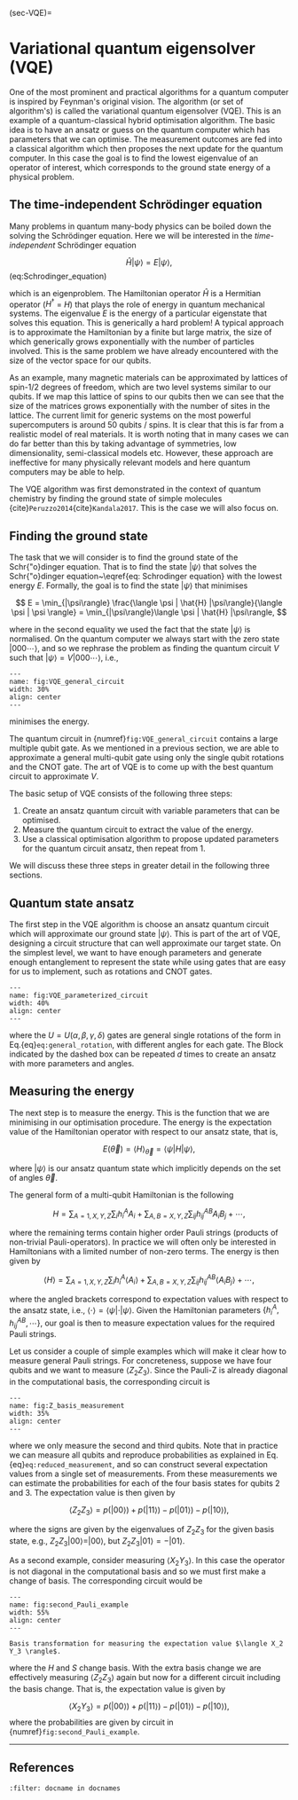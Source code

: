 (sec-VQE)=
# Variational quantum eigensolver (VQE)

One of the most prominent and practical algorithms for a quantum computer is inspired by Feynman's original vision. The algorithm (or set of algorithm's) is called the variational quantum eigensolver (VQE). This is an example of a quantum-classical hybrid optimisation algorithm. The basic idea is to have an ansatz or guess on the quantum computer which has parameters that we can optimise. The measurement outcomes are fed into a classical algorithm which then proposes the next update for the quantum computer. In this case the goal is to find the lowest eigenvalue of an operator of interest, which corresponds to the ground state energy of a physical problem.


## The time-independent Schrödinger equation

Many problems in quantum many-body physics can be boiled down the solving the Schrödinger equation. Here we will be interested in the *time-independent* Schrödinger equation

$$
    \hat{H} |\psi\rangle = E |\psi\rangle,
$$(eq:Schrodinger_equation)

which is an eigenproblem.
The Hamiltonian operator $\hat{H}$ is a Hermitian operator ($H^\dagger$ = $H$) that plays the role of energy in quantum mechanical systems. The eigenvalue $E$ is the energy of a particular eigenstate that solves this equation. This is generically a hard problem! A typical approach is to approximate the Hamiltonian by a finite but large matrix, the size of which generically grows exponentially with the number of particles involved. This is the same problem we have already encountered with the size of the vector space for our qubits.

As an example, many magnetic materials can be approximated by lattices of spin-1/2 degrees of freedom, which are two level systems similar to our qubits. If we map this lattice of spins to our qubits then we can see that the size of the matrices grows exponentially with the number of sites in the lattice. The current limit for generic systems on the most powerful supercomputers is around 50 qubits / spins. It is clear that this is far from a realistic model of real materials. It is worth noting that in many cases we can do far better than this by taking advantage of symmetries, low dimensionality, semi-classical models etc. However, these approach are ineffective for many physically relevant models and here quantum computers may be able to help.

The VQE algorithm was first demonstrated in the context of quantum chemistry by finding the ground state of simple molecules {cite}`Peruzzo2014`{cite}`Kandala2017`. This is the case we will also focus on. 


## Finding the ground state

The task that we will consider is to find the ground state of the Schr{\"o}dinger equation. That is to find the state $|\psi\rangle$ that solves the Schr{\"o}dinger equation~\eqref{eq: Schrodinger equation} with the lowest energy $E$. Formally, the goal is to find the state $|\psi\rangle$ that minimises

$$
E = \min_{|\psi\rangle} \frac{\langle \psi | \hat{H} |\psi\rangle}{\langle \psi | \psi \rangle} = \min_{|\psi\rangle}\langle \psi | \hat{H} |\psi\rangle,
$$

where in the second equality we used the fact that the state $|\psi\rangle$ is normalised. On the quantum computer we always start with the zero state $|000\cdots \rangle$, and so we rephrase the problem as finding the quantum circuit $V$ such that $|\psi\rangle = V |000\cdots\rangle$, i.e., 

```{figure} ../images/VQEGeneralCircuit.png
---
name: fig:VQE_general_circuit
width: 30%
align: center
---
```

minimises the energy.

The quantum circuit in {numref}`fig:VQE_general_circuit` contains a large multiple qubit gate. As we mentioned in a previous section, we are able to approximate a general multi-qubit gate using only the single qubit rotations and the CNOT gate. The art of VQE is to come up with the best quantum circuit to approximate $V$.

The basic setup of VQE consists of the following three steps:

1. Create an ansatz quantum circuit with variable parameters that can be optimised.
2.  Measure the quantum circuit to extract the value of the energy.
3. Use a classical optimisation algorithm to propose updated parameters for the quantum circuit ansatz, then repeat from 1.

We will discuss these three steps in greater detail in the following three sections.


## Quantum state ansatz

The first step in the VQE algorithm is choose an ansatz quantum circuit which will approximate our ground state $|\psi\rangle$. This is part of the art of VQE, designing a circuit structure that can well approximate our target state. On the simplest level, we want to have enough parameters and generate enough entanglement to represent the state while using gates that are easy for us to implement, such as rotations and CNOT gates.

```{figure} ../images/VQEParameterizedCircuit.png
---
name: fig:VQE_parameterized_circuit
width: 40%
align: center
---
```

where the $U = U(\alpha, \beta, \gamma, \delta)$ gates are general single rotations of the form in Eq.{eq}`eq:general_rotation`, with different angles for each gate. The Block indicated by the dashed box can be repeated $d$ times to create an ansatz with more parameters and angles.


## Measuring the energy

The next step is to measure the energy. This is the function that we are minimising in our optimisation procedure. The energy is the expectation value of the Hamiltonian operator with respect to our ansatz state, that is,

$$
    E(\vec{\theta}) = \langle H \rangle_{\vec{\theta}} = \langle \psi | H |\psi\rangle,
$$

where $|\psi\rangle$ is our ansatz quantum state which implicitly depends on the set of angles $\vec{\theta}$.

The general form of a multi-qubit Hamiltonian is the following

$$
    H = \sum_{A=1,X,Y,Z} \sum_i h_i^A A_i + \sum_{A,B=X,Y,Z}\sum_{ij} h_{ij}^{AB} A_i B_j + \cdots,
$$

where the remaining terms contain higher order Pauli strings (products of non-trivial Pauli-operators). In practice we will often only be interested in Hamiltonians with a limited number of non-zero terms. The energy is then given by

$$
    \langle H \rangle = \sum_{A=1,X,Y,Z} \sum_i h_i^A \langle A_i \rangle + \sum_{A,B=X,Y,Z}\sum_{ij} h_{ij}^{AB} \langle A_i B_j \rangle + \cdots,
$$

where the angled brackets correspond to expectation values with respect to the ansatz state, i.e., $\langle \cdot \rangle = \langle \psi | \cdot |\psi \rangle$. Given the Hamiltonian parameters $\{h_i^A, h_{ij}^{AB},\cdots\}$, our goal is then to measure expectation values for the required Pauli strings.

Let us consider a couple of simple examples which will make it clear how to measure general Pauli strings. For concreteness, suppose we have four qubits and we want to measure $\langle Z_2 Z_3 \rangle$. Since the Pauli-Z is already diagonal in the computational basis, the corresponding circuit is

```{figure} ../images/ZBasisMeasurement.png
---
name: fig:Z_basis_measurement
width: 35%
align: center
---
```

where we only measure the second and third qubits. Note that in practice we can measure all qubits and reproduce probabilities as explained in Eq.{eq}`eq:reduced_measurement`, and so can construct several expectation values from a single set of measurements. From these measurements we can estimate the probabilities for each of the four basis states for qubits 2 and 3. The expectation value is then given by

$$
    \langle Z_2 Z_3 \rangle = p(|00\rangle) + p(|11\rangle) - p(|01\rangle) - p(|10\rangle),
$$

where the signs are given by the eigenvalues of $Z_2 Z_3$ for the given basis state, e.g., $Z_2 Z_3 |00\rangle = |00\rangle$, but $Z_2 Z_3 |01\rangle = -|01\rangle$.

As a second example, consider measuring $\langle X_2 Y_3 \rangle$. In this case the operator is not diagonal in the computational basis and so we must first make a change of basis. The corresponding circuit would be

```{figure} ../images/SecondPauliExample.png
---
name: fig:second_Pauli_example
width: 55%
align: center
---

Basis transformation for measuring the expectation value $\langle X_2 Y_3 \rangle$.
```

where the $H$ and $S$ change basis. With the extra basis change we are effectively measuring $\langle Z_2 Z_3 \rangle$ again but now for a different circuit including the basis change. That is, the expectation value is given by

$$
    \langle X_2 Y_3 \rangle = p(|00\rangle) + p(|11\rangle) - p(|01\rangle) - p(|10\rangle),
$$
where the probabilities are given by circuit in {numref}`fig:second_Pauli_example`.





---

## References
```{bibliography}
:filter: docname in docnames
```
